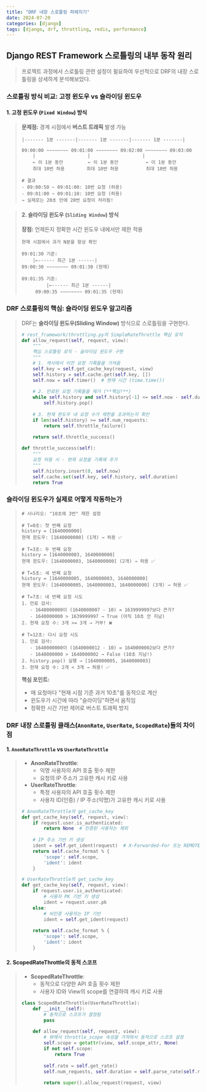 ```yaml
---
title: "DRF 내장 스로틀링 파헤치기"
date: 2024-07-20
categories: [django]
tags: [django, drf, throttling, redis, performance]
---
```


## **Django REST Framework 스로틀링의 내부 동작 원리**
> 프로젝트 과정에서 스로틀링 관련 설정이 필요하여 우선적으로 DRF의 내장 스로틀링을 상세하게 분석해보았다.

### 스로틀링 방식 비교: 고정 윈도우 vs 슬라이딩 윈도우
#### 1. 고정 윈도우 (`Fixed Window`) 방식
> **문제점:** 경계 시점에서 **버스트 트래픽** 발생 가능
> 
> ```
> |------- 1분 -------|------- 1분 -------|------- 1분 -------|
> 
> 09:00:00 ~~~~~~~~ 09:01:00 ~~~~~~~~ 09:02:00 ~~~~~~~~ 09:03:00
>     |                   |                   |
>     ← 이 1분 동안         ← 이 1분 동안          ← 이 1분 동안
>     최대 10번 허용        최대 10번 허용          최대 10번 허용
>
> # 결과
> - 09:00:50 ~ 09:01:00: 10번 요청 (허용)
> - 09:01:00 ~ 09:01:10: 10번 요청 (허용) 
> → 실제로는 20초 만에 20번 요청이 처리됨!
> ```

> #### 2. 슬라이딩 윈도우 (`Sliding Window`) 방식
> **장점:** 언제든지 정확한 시간 윈도우 내에서만 제한 적용 
> ```
> 현재 시점에서 과거 N분을 항상 확인
> 
> 09:01:30 기준:
>     |←------ 최근 1분 ------|
> 09:00:30 ~~~~~~~~ 09:01:30 (현재)
> 
> 09:01:35 기준:  
>          |←------ 최근 1분 ------|
>      09:00:35 ~~~~~~~~ 09:01:35 (현재)
> ```
> 


### DRF 스로틀링의 핵심: 슬라이딩 윈도우 알고리즘
> DRF는 **슬라이딩 윈도우(Sliding Window)** 방식으로 스로틀링을 구현한다.
> 
> ```python
> # rest_framework/throttling.py의 SimpleRateThrottle 핵심 로직
> def allow_request(self, request, view):
>     """
>     핵심 스로틀링 로직 - 슬라이딩 윈도우 구현
>     """
>     # 1. 캐시에서 이전 요청 기록들을 가져옴
>     self.key = self.get_cache_key(request, view)
>     self.history = self.cache.get(self.key, [])
>     self.now = self.timer()  # 현재 시간 (time.time())
>     
>     # 2. 만료된 요청 기록들을 제거 (**핵심!**)
>     while self.history and self.history[-1] <= self.now - self.duration:
>         self.history.pop()
>     
>     # 3. 현재 윈도우 내 요청 수가 제한을 초과하는지 확인
>     if len(self.history) >= self.num_requests:
>         return self.throttle_failure()
>     
>     return self.throttle_success()
> 
> def throttle_success(self):
>     """
>     요청 허용 시 - 현재 요청을 기록에 추가
>     """
>     self.history.insert(0, self.now)
>     self.cache.set(self.key, self.history, self.duration)
>     return True
> ```


### 슬라이딩 윈도우가 실제로 어떻게 작동하는가
> 
> ```
> # 시나리오: "10초에 3번" 제한 설정
> 
> # T=0초: 첫 번째 요청
> history = [1640000000]  
> 현재 윈도우: [1640000000] (1개) → 허용 ✅
> 
> # T=3초: 두 번째 요청  
> history = [1640000003, 1640000000]
> 현재 윈도우: [1640000003, 1640000000] (2개) → 허용 ✅
> 
> # T=5초: 세 번째 요청
> history = [1640000005, 1640000003, 1640000000]
> 현재 윈도우: [1640000005, 1640000003, 1640000000] (3개) → 허용 ✅
> 
> # T=7초: 네 번째 요청 시도
> 1. 만료 검사: 
>    - 1640000000이 (1640000007 - 10) = 1639999997보다 큰가? 
>    - 1640000000 > 1639999997 → True (아직 10초 안 지남)
> 2. 현재 요청 수: 3개 >= 3개 → 거부! ❌
> 
> # T=12초: 다시 요청 시도
> 1. 만료 검사:
>    - 1640000000이 (1640000012 - 10) = 1640000002보다 큰가?
>    - 1640000000 > 1640000002 → False (10초 지남!)
> 2. history.pop() 실행 → [1640000005, 1640000003]
> 3. 현재 요청 수: 2개 < 3개 → 허용! ✅
> ```
>
> **핵심 포인트:**
> - 매 요청마다 "현재 시점 기준 과거 10초"를 동적으로 계산
> - 윈도우가 시간에 따라 "슬라이딩"하면서 움직임
> - 정확한 시간 기반 제어로 버스트 트래픽 방지


### DRF 내장 스로틀링 클래스(`AnonRate`, `UserRate`, `ScopedRate`)들의 차이점
#### 1. **`AnonRateThrottle`** vs **`UserRateThrottle`**
> - **AnonRateThrottle**: 
>   - 익명 사용자의 API 호출 횟수 제한
>   - 요청의 IP 주소가 고유한 캐시 키로 사용
> - **UserRateThrottle**:
>   - 특정 사용자의 API 호출 횟수 제한
>   - 사용자 ID(인증) / IP 주소(익명)가 고유한 캐시 키로 사용
> 
> ```python
> # AnonRateThrottle의 get_cache_key
> def get_cache_key(self, request, view):
>     if request.user.is_authenticated:
>         return None  # 인증된 사용자는 제외
>     
>     # IP 주소 기반 키 생성
>     ident = self.get_ident(request)  # X-Forwarded-For 또는 REMOTE_ADDR
>     return self.cache_format % {
>         'scope': self.scope,
>         'ident': ident
>     }
> 
> # UserRateThrottle의 get_cache_key  
> def get_cache_key(self, request, view):
>     if request.user.is_authenticated:
>         # 사용자 PK 기반 키 생성
>         ident = request.user.pk
>     else:
>         # 비인증 사용자는 IP 기반
>         ident = self.get_ident(request)
>     
>     return self.cache_format % {
>         'scope': self.scope,
>         'ident': ident
>     }
> ```

#### 2. ScopedRateThrottle의 동적 스코프
> - **ScopedRateThrottle**:
>     - 동적으로 다양한 API 호출 횟수 제한
>     - 사용자 ID와 View의 scope를 연결하여 캐시 키로 사용
>     
> ```python
> class ScopedRateThrottle(UserRateThrottle):
>     def __init__(self):
>         # 동적으로 스코프가 결정됨
>         pass
>     
>     def allow_request(self, request, view):
>         # 뷰에서 throttle_scope 속성을 가져와서 동적으로 스코프 설정
>         self.scope = getattr(view, self.scope_attr, None)
>         if not self.scope:
>             return True
>             
>         self.rate = self.get_rate()
>         self.num_requests, self.duration = self.parse_rate(self.rate)
>         
>         return super().allow_request(request, view)
> ```
